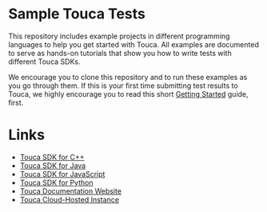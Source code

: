 # Sample Touca Tests

This repository includes example projects in different programming languages
to help you get started with Touca. All examples are documented to serve as
hands-on tutorials that show you how to write tests with different Touca SDKs.

We encourage you to clone this repository and to run these examples as you
go through them.
If this is your first time submitting test results to Touca, we highly
encourage you to read this short [Getting Started](./Getting_Started.md)
guide, first.

# Links

*   [Touca SDK for C++](https://github.com/trytouca/touca-cpp)
*   [Touca SDK for Java](https://github.com/trytouca/touca-java)
*   [Touca SDK for JavaScript](https://github.com/trytouca/touca-js)
*   [Touca SDK for Python](https://github.com/trytouca/touca-python)
*   [Touca Documentation Website](https://docs.touca.io)
*   [Touca Cloud-Hosted Instance](https://app.touca.io)
